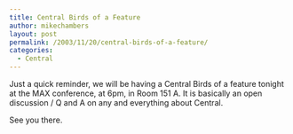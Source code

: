 ```yaml
---
title: Central Birds of a Feature
author: mikechambers
layout: post
permalink: /2003/11/20/central-birds-of-a-feature/
categories:
  - Central
---
```



Just a quick reminder, we will be having a Central Birds of a feature tonight at the MAX conference, at 6pm, in Room 151 A. It is basically an open discussion / Q and A on any and everything about Central.

See you there.